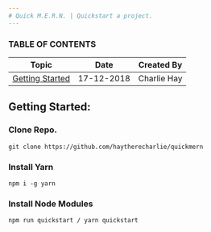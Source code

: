 ```yaml
---
# Quick M.E.R.N. | Quickstart a project.
---
```


### TABLE OF CONTENTS

| Topic                       | Date       | Created By  |
| --------------------------- | ---------- | ----------- |
| [Getting Started](#Topic01) | 17-12-2018 | Charlie Hay |

<a name="Topic01"></a>

## Getting Started:

### Clone Repo.

```
git clone https://github.com/haytherecharlie/quickmern
```

### Install Yarn

```
npm i -g yarn
```

### Install Node Modules

```
npm run quickstart / yarn quickstart
```
